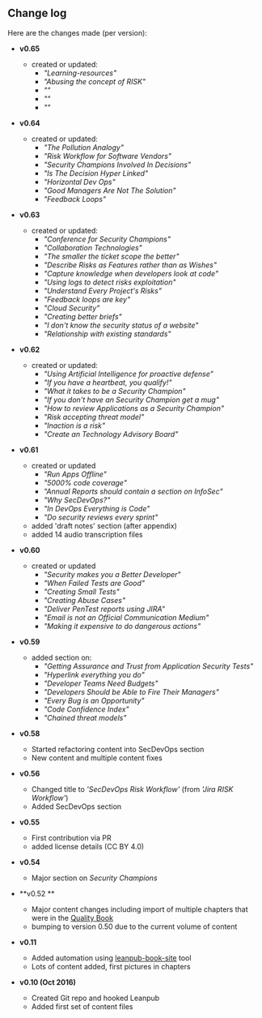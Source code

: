 ## Change log

Here are the changes made (per version):

* **v0.65**
  * created or updated:
    * _"Learning-resources"_
    * _"Abusing the concept of RISK"_
    * _""_
    * _""_
    * _""_

* **v0.64**
  * created or updated:
    * _"The Pollution Analogy"_
    * _"Risk Workflow for Software Vendors"_
    * _"Security Champions Involved In Decisions"_
    * _"Is The Decision Hyper Linked"_
    * _"Horizontal Dev Ops"_
    * _"Good Managers Are Not The Solution"_
    * _"Feedback Loops"_

* **v0.63**
  * created or updated:
    * _"Conference for Security Champions"_
    * _"Collaboration Technologies"_
    * _"The smaller the ticket scope the better"_
    * _"Describe Risks as Features rather than as Wishes"_
    * _"Capture knowledge when developers look at code"_
    * _"Using logs to detect risks exploitation"_
    * _"Understand Every Project's Risks"_
    * _"Feedback loops are key"_
    * _"Cloud Security"_
    * _"Creating better briefs"_
    * _"I don't know the security status of a website"_
    * _"Relationship with existing standards"_    

* **v0.62**
  * created or updated:
    * _"Using Artificial Intelligence for proactive defense"_
    * _"If you have a heartbeat, you qualify!"_
    * _"What it takes to be a Security Champion"_
    * _"If you don't have an Security Champion  get a mug"_
    * _"How to review Applications as a Security Champion"_
    * _"Risk accepting threat model"_
    * _"Inaction is a risk"_
    * _"Create an Technology Advisory Board"_

* **v0.61**
  * created or updated
    * _"Run Apps Offline"_
    * _"5000% code coverage"_
    * _"Annual Reports should contain a section on InfoSec"_
    * _"Why SecDevOps?"_
    * _"In DevOps Everything is Code"_
    * _"Do security reviews every sprint"_
  * added 'draft notes' section (after appendix)
  * added 14 audio transcription files

* **v0.60**
  * created or updated
    * _"Security makes you a Better Developer"_
    * _"When Failed Tests are Good"_
    * _"Creating Small Tests"_
    * _"Creating Abuse Cases"_
    * _"Deliver PenTest reports using JIRA"_
    * _"Email is not an Official Communication Medium"_
    * _"Making it expensive to do dangerous actions"_

* **v0.59**
  * added section on:
    * _"Getting Assurance and Trust from Application Security Tests"_
    * _"Hyperlink everything you do"_
    * _"Developer Teams Need Budgets"_
    * _"Developers Should be Able to Fire Their Managers"_
    * _"Every Bug is an Opportunity"_
    * _"Code Confidence Index"_    
    * _"Chained threat models"_
* **v0.58**
  * Started refactoring content into SecDevOps section
  * New content and multiple content fixes
* **v0.56**
  * Changed title to _'SecDevOps Risk Workflow'_ (from _'Jira RISK Workflow'_)
  * Added SecDevOps section
* **v0.55**
  * First contribution via PR  
  * added license details (CC BY 4.0)
* **v0.54**
  * Major section on _Security Champions_
* **v0.52 **
  * Major content changes including import of multiple chapters that were in the [Quality Book](https://github.com/DinisCruz/Book_Software_Quality)
  * bumping to version 0.50 due to the current volume of content
* **v0.11**
  * Added automation using [leanpub-book-site](https://github.com/o2platform/leanpub-book-site) tool
  * Lots of content added, first pictures in chapters

* **v0.10 (Oct 2016)**
  * Created Git repo and hooked Leanpub
  * Added first set of content files    
